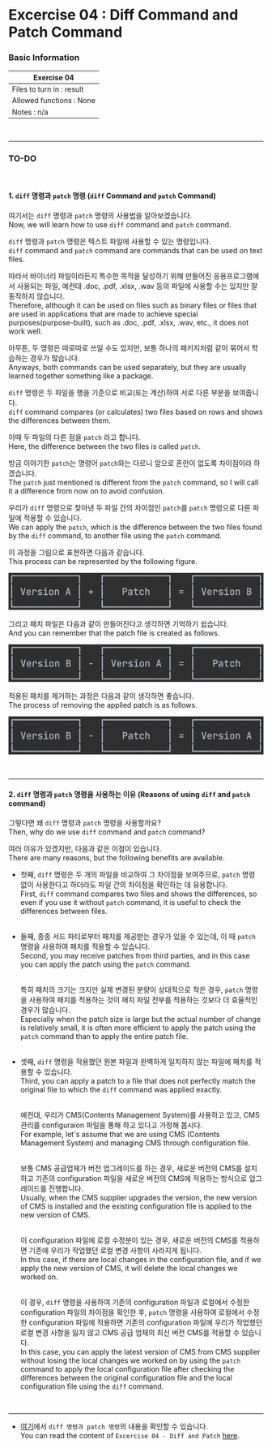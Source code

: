 # Excercise 04 : Diff Command and Patch Command

### Basic Information

| Exercise 04                    |
|--------------------------------|
| Files to turn in : result					 |
| Allowed functions : None				   |
| Notes : n/a							             |

<br>

---
### TO-DO

<br>

#### 1. `diff` 명령과 `patch` 명령 (`diff` Command and `patch` Command)

여기서는 `diff` 명령과 `patch` 명령의 사용법을 알아보겠습니다.<br>
Now, we will learn how to use `diff` command and `patch` command.

`diff` 명령과 `patch` 명령은 텍스트 파일에 사용할 수 있는 명령입니다.<br>
`diff` command and `patch` command are commands that can be used on text files.<br>

따라서 바이너리 파일이라든지 특수한 목적을 달성하기 위해 만들어진 응용프로그램에서 사용되는 파일, 예컨대 .doc, .pdf, .xlsx, .wav 등의 파일에 사용할 수는 있지만 잘 동작하지 않습니다.<br>
Therefore, although it can be used on files such as binary files or files that are used in applications that are made to achieve special purposes(purpose-built), such as .doc, .pdf, .xlsx, .wav, etc., it does not work well.

아무튼, 두 명령은 따로따로 쓰일 수도 있지만, 보통 하나의 패키지처럼 같이 묶어서 학습하는 경우가 많습니다.<br>
Anyways, both commands can be used separately, but they are usually learned together something like a package.<br>

`diff` 명령은 두 파일을 행을 기준으로 비교(또는 계산)하여 서로 다른 부분을 보여줍니다.<br>
`diff` command compares (or calculates) two files based on rows and shows the differences between them.<br>

이때 두 파일의 다른 점을 `patch` 라고 합니다.<br>
Here, the difference between the two files is called `patch`.<br>

방금 이야기한 `patch`는 명령어 `patch`와는 다르니 앞으로 혼란이 없도록 차이점이라 하겠습니다.<br>
The `patch` just mentioned is different from the `patch` command, so I will call it a difference from now on to avoid confusion.<br>

우리가 `diff` 명령으로 찾아낸 두 파일 간의 차이점인 `patch`를 `patch` 명령으로 다른 파일에 적용할 수 있습니다.<br>
We can apply the `patch`, which is the difference between the two files found by the `diff` command, to another file using the `patch` command.<br>

이 과정을 그림으로 표현하면 다음과 같습니다.<br>
This process can be represented by the following figure.<br>

![A+Patch=B.png](../../Files/Resources/Images/A+Patch=B.png)<br>

그리고 패치 파일은 다음과 같이 만들어진다고 생각하면 기억하기 쉽습니다.<br>
And you can remember that the patch file is created as follows.<br>

![B-A=Patch.png](../../Files/Resources/Images/B-A=Patch.png)<br>

적용된 패치를 제거하는 과정은 다음과 같이 생각하면 좋습니다.<br>
The process of removing the applied patch is as follows.<br>

![B-Patch=A.png](../../Files/Resources/Images/B-Patch=A.png)<br>

<br>

---

#### 2. `diff` 명령과 `patch` 명령을 사용하는 이유 (Reasons of using `diff` and `patch` command)

그렇다면 왜 `diff` 명령과 `patch` 명령을 사용할까요?<br>
Then, why do we use `diff` command and `patch` command?

여러 이유가 있겠지만, 다음과 같은 이점이 있습니다.<br>
There are many reasons, but the following benefits are available.

* 첫째, `diff` 명령은 두 개의 파일을 비교하여 그 차이점을 보여주므로, `patch` 명령 없이 사용한다고 하더라도 파일 간의 차이점을 확인하는 데 유용합니다.<br>
  First, `diff` command compares two files and shows the differences, so even if you use it without `patch` command, it is useful to check the differences between files.<br><br>

* 둘째, 종종 서드 파티로부터 패치를 제공받는 경우가 있을 수 있는데, 이 때 `patch` 명령을 사용하여 패치를 적용할 수 있습니다.<br>
  Second, you may receive patches from third parties, and in this case you can apply the patch using the `patch` command.<br><br>

  특히 패치의 크기는 크지만 실제 변경된 분량이 상대적으로 작은 경우, `patch` 명령을 사용하여 패치를 적용하는 것이 패치 파일 전부를 적용하는 것보다 더 효율적인 경우가 많습니다.<br>
  Especially when the patch size is large but the actual number of change is relatively small, it is often more efficient to apply the patch using the `patch` command than to apply the entire patch file.<br><br>

* 셋째, `diff` 명령을 적용했던 원본 파일과 완벽하게 일치하지 않는 파일에 패치를 적용할 수 있습니다.<br>
  Third, you can apply a patch to a file that does not perfectly match the original file to which the `diff` command was applied exactly.<br><br>

  예컨대, 우리가 CMS(Contents Management System)를 사용하고 있고, CMS 관리를 configuraion 파일을 통해 하고 있다고 가정해 봅시다.<br>
  For example, let's assume that we are using CMS (Contents Management System) and managing CMS through configuration file.<br><br>

  보통 CMS 공급업체가 버전 업그레이드를 하는 경우, 새로운 버전의 CMS를 설치하고 기존의 configuration 파일을 새로운 버전의 CMS에 적용하는 방식으로 업그레이드를 진행합니다.<br>
  Usually, when the CMS supplier upgrades the version, the new version of CMS is installed and the existing configuration file is applied to the new version of CMS.<br><br>

  이 configuration 파일에 로컬 수정분이 있는 경우, 새로운 버전의 CMS를 적용하면 기존에 우리가 작업했던 로컬 변경 사항이 사라지게 됩니다.<br>
  In this case, if there are local changes in the configuration file, and if we apply the new version of CMS, it will delete the local changes we worked on.<br><br>

  이 경우, `diff` 명령을 사용하여 기존의 configuration 파일과 로컬에서 수정한 configuration 파일의 차이점을 확인한 후, `patch` 명령을 사용하여 로컬에서 수정한 configuration 파일에 적용하면 기존의 configuration 파일에 우리가 작업했던 로컬 변경 사항을 잃지 않고 CMS 공급 업체의 최신 버전 CMS를 적용할 수 있습니다.<br>
  In this case, you can apply the latest version of CMS from CMS supplier without losing the local changes we worked on by using the `patch` command to apply the local configuration file after checking the differences between the original configuration file and the local configuration file using the `diff` command.

<br>

---
* [여기](https://github.com/garlicvread/Shell_Scripting/tree/main/ShellScripts/04.DiffAndPatch/Files)에서 `diff 명령과 patch 명령`의 내용을 확인할 수 있습니다.<br>
  You can read the content of `Excercise 04 - Diff and Patch` [here](https://github.com/garlicvread/Shell_Scripting/tree/main/ShellScripts/04.DiffAndPatch/Files).